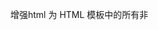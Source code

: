 增强html
为 HTML 模板中的所有非 <script> 节点设置：
一个唯一的 data-node-key
一个动态属性占位符：{{<nodeKey>Attrs}}=""(html_render.go 会写入 {{<nodeKey>Attrs}})